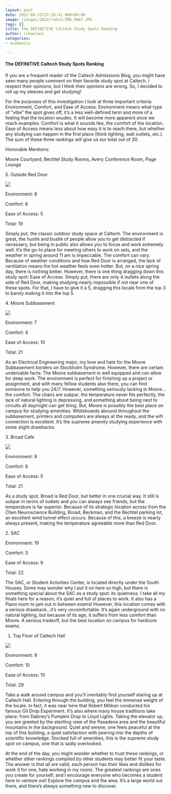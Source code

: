 ```yaml
---
layout: post
date: 2022-08-22T17:28:41.000+00:00
image: /images/2022/rahul/IMG_9887.JPG
tags: []
title: The DEFINITIVE Caltech Study Spots Ranking
author: rchawlani
categories:
- academics

---
```

#### **The DEFINITIVE Caltech Study Spots Ranking**

If you are a frequent reader of the Caltech Admissions Blog, you might have seen many people comment on their favorite study spot at Caltech. I respect their opinions, but I think their opinions are wrong. So, I decided to roll up my sleeves and get studying!

For the purposes of this investigation I look at three important criteria: Environment, Comfort, and Ease of Access. Environment means what type of “vibe” the spot gives off, it’s a less well-defined term and more of a feeling that the location exudes. It will become more apparent once we reach examples. Comfort is what it sounds like, the comfort of the location. Ease of Access means less about how easy it is to reach there, but whether any studying can happen in the first place (think lighting, wall outlets, etc.). The sum of these three rankings will give us our total out of 30.

Honorable Mentions:

Moore Courtyard, Bechtel Study Rooms, Avery Conference Room, Page Lounge

5\. Outside Red Door

![](/images/2022/rahul/IMG_9983.JPG)

Environment: 8

Comfort: 6

Ease of Access: 5

Total: 19

Simply put, the classic outdoor study space at Caltech. The environment is great, the hustle and bustle of people allow you to get distracted if necessary, but being in public also allows you to focus and work extremely well. It’s the go-to place for meeting others to work on sets, and the weather in spring around 11 am is impeccable. The comfort can vary. Because of weather conditions and how Red Door is arranged, the lack of ventilation means the hot weather feels even hotter. But, on a nice spring day, there is nothing better. However, there is one thing dragging down this study spot: Ease of Access. Simply put, there are only 4 outlets along the side of Red Door, making studying nearly impossible if not near one of these spots. For that, I have to give it a 5, dragging this locale from the top 3 to barely making it into the top 5.

4\. Moore Subbasement

![](/images/2022/rahul/IMG_9887.JPG)

Environment: 7

Comfort: 4

Ease of Access: 10

Total: 21

As an Electrical Engineering major, my love and hate for the Moore Subbasement borders on Stockholm Syndrome. However, there are certain undeniable facts: The Moore subbasement is well equipped and can allow for deep work. The environment is perfect for finishing up a project or assignment, and with many fellow students also there, you can find someone to help you 24/7. However, something seriously lacking in Moore…the comfort. The chairs are subpar, the temperature never fits perfectly, the lack of natural lighting is depressing, and something about being next to circuits all day/night can get tiring. But, Moore is possibly the best place on campus for studying amenities. Whiteboards abound throughout the subbasement, printers and computers are always at the ready, and the wifi connection is excellent. It’s the supreme amenity studying experience with some slight drawbacks.

3\. Broad Cafe

![](/images/2022/rahul/IMG_9979.JPG)

Environment: 8

Comfort: 8

Ease of Access: 5

Total: 21

As a study spot, Broad is Red Door, but better in one crucial way. It still is subpar in terms of outlets and you can always see friends, but the temperature is far superior. Because of its strategic location across from the Chen Neuroscience Building, Broad, Beckman, and the Bechtel parking lot, an excellent wind tunnel effect occurs. Because of this, a breeze is nearly always present, making the temperature agreeable more than Red Door.

2\. SAC

Environment: 10

Comfort: 3

Ease of Access: 9

Total: 22

The SAC, or Student Activities Center, is located directly under the South Houses. Some may wonder why I put it on here so high, but there is something special about the SAC as a study spot: its quietness. I take all my finals here for a reason, it’s quiet and full of places to work. It also has a Piano room to jam out in between exams! However, this location comes with a serious drawback…it’s very uncomfortable. It’s again underground with no natural lighting, but because of its age, it suffers from less comfort than Moore. A serious tradeoff, but the best location on campus for hardcore exams.

1. Top Floor of Caltech Hall

![](/images/2022/rahul/IMG_9980.JPG)

Environment: 9

Comfort: 10

Ease of Access: 10

Total: 29

Take a walk around campus and you’ll inevitably find yourself staring up at Caltech Hall. Entering through the building, you feel the immense weight of the locale. In fact, it was near here that Robert Milikan conducted his famous Oil Drop Experiment. It’s also where many house traditions take place: from Dabney’s Pumpkin Drop to Lloyd Lights. Taking the elevator up, you are greeted by the startling view of the Pasadena area and the beautiful mountains in the background. Quiet and serene, one feels peaceful at the top of this building, a quiet satisfaction with peering into the depths of scientific knowledge. Stocked full of amenities, this is the supreme study spot on campus, one that is sadly overlooked.

At the end of the day, you might wonder whether to trust these rankings, or whether other rankings compiled by other students may better fit your taste. The answer is that all are valid, each person has their likes and dislikes for work (I for one, hate working in my room). The greatest rankings are ones you create for yourself, and I encourage everyone who becomes a student here to venture out! Explore the campus and the area. It’s a large world out there, and there’s always something new to discover.